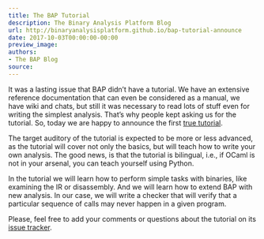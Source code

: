 ```yaml
---
title: The BAP Tutorial
description: The Binary Analysis Platform Blog
url: http://binaryanalysisplatform.github.io/bap-tutorial-announce
date: 2017-10-03T00:00:00-00:00
preview_image:
authors:
- The BAP Blog
source:
---
```


<p>It was a lasting issue that BAP didn&rsquo;t have a tutorial. We have an
extensive reference documentation that can even be considered as a
manual, we have wiki and chats, but still it was necessary to read
lots of stuff even for writing the simplest analysis. That&rsquo;s why
people kept asking us for the tutorial. So, today we are happy to
announce the first <a href="https://github.com/BinaryAnalysisPlatform/bap-tutorial">true tutorial</a>.</p>

<p>The target auditory of the tutorial is expected to be more or less
advanced, as the tutorial will cover not only the basics, but will
teach how to write your own analysis. The good news, is that the
tutorial is bilingual, i.e., if OCaml is not in your arsenal, you can
teach yourself using Python.</p>

<p>In the tutorial we will learn how to perform simple tasks with
binaries, like examining the IR or disassembly. And we will learn how
to extend BAP with new analysis. In our case, we will write a checker
that will verify that a particular sequence of calls may never happen
in a given program.</p>

<p>Please, feel free to add your comments or questions about the tutorial
on its <a href="https://github.com/BinaryAnalysisPlatform/bap-tutorial/issues">issue tracker</a>.</p>



